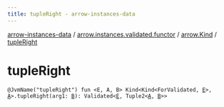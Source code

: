 ```yaml
---
title: tupleRight - arrow-instances-data
---
```


[arrow-instances-data](../../index.html) / [arrow.instances.validated.functor](../index.html) / [arrow.Kind](index.html) / [tupleRight](./tuple-right.html)

# tupleRight

`@JvmName("tupleRight") fun <E, A, B> Kind<Kind<ForValidated, `[`E`](tuple-right.html#E)`>, `[`A`](tuple-right.html#A)`>.tupleRight(arg1: `[`B`](tuple-right.html#B)`): Validated<`[`E`](tuple-right.html#E)`, Tuple2<`[`A`](tuple-right.html#A)`, `[`B`](tuple-right.html#B)`>>`